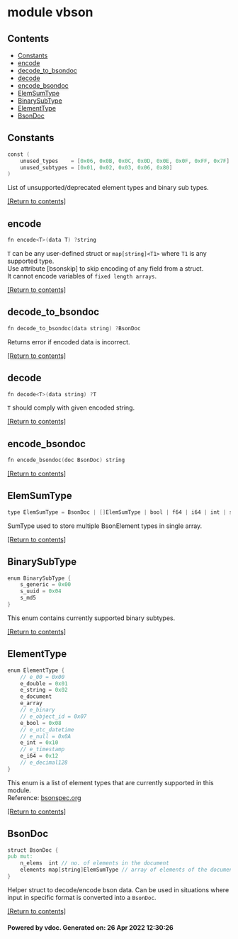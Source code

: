 # module vbson

## Contents
- [Constants](#Constants)
- [encode](#encode)
- [decode_to_bsondoc](#decode_to_bsondoc)
- [decode](#decode)
- [encode_bsondoc](#encode_bsondoc)
- [ElemSumType](#ElemSumType)
- [BinarySubType](#BinarySubType)
- [ElementType](#ElementType)
- [BsonDoc](#BsonDoc)

## Constants
```v
const (
	unused_types    = [0x06, 0x0B, 0x0C, 0x0D, 0x0E, 0x0F, 0xFF, 0x7F]
	unused_subtypes = [0x01, 0x02, 0x03, 0x06, 0x80]
)
```

List of unsupported/deprecated element types and binary sub types.  

[[Return to contents]](#Contents)

## encode
```v
fn encode<T>(data T) ?string
```

`T` can be any user-defined struct or `map[string]<T1>` where `T1` is any supported type.  
Use attribute [bsonskip] to skip encoding of any field from a struct.  
It cannot encode variables of `fixed length arrays`.  

[[Return to contents]](#Contents)

## decode_to_bsondoc
```v
fn decode_to_bsondoc(data string) ?BsonDoc
```

Returns error if encoded data is incorrect.  

[[Return to contents]](#Contents)

## decode
```v
fn decode<T>(data string) ?T
```

`T` should comply with given encoded string.  

[[Return to contents]](#Contents)

## encode_bsondoc
```v
fn encode_bsondoc(doc BsonDoc) string
```


[[Return to contents]](#Contents)

## ElemSumType
```v
type ElemSumType = BsonDoc | []ElemSumType | bool | f64 | i64 | int | string //| map[string]ElemSumType
```

SumType used to store multiple BsonElement types in single array.  

[[Return to contents]](#Contents)

## BinarySubType
```v
enum BinarySubType {
	s_generic = 0x00
	s_uuid = 0x04
	s_md5
}
```

This enum contains currently supported binary subtypes.  

[[Return to contents]](#Contents)

## ElementType
```v
enum ElementType {
	// e_00 = 0x00
	e_double = 0x01
	e_string = 0x02
	e_document
	e_array
	// e_binary
	// e_object_id = 0x07
	e_bool = 0x08
	// e_utc_datetime
	// e_null = 0x0A
	e_int = 0x10
	// e_timestamp
	e_i64 = 0x12
	// e_decimal128
}
```

This enum is a list of element types that are currently supported in this module.  
Reference: [bsonspec.org](https://bsonspec.org/spec.html)

[[Return to contents]](#Contents)

## BsonDoc
```v
struct BsonDoc {
pub mut:
	n_elems  int // no. of elements in the document
	elements map[string]ElemSumType // array of elements of the document
}
```

Helper struct to decode/encode bson data. Can be used in situations where input
in specific format is converted into a `BsonDoc`.  

[[Return to contents]](#Contents)

#### Powered by vdoc. Generated on: 26 Apr 2022 12:30:26
